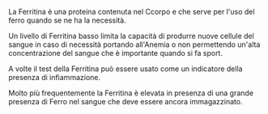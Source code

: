 La Ferritina è una proteina contenuta nel Ccorpo e che serve per l'uso del ferro quando se ne ha la necessità.

Un livello di Ferritina basso limita la capacità di produrre nuove cellule del sangue in caso di necessità portando all'Anemia o non permettendo un'alta concentrazione del sangue che è importante quando si fa sport. 

A volte il test della Ferritina può essere usato come un indicatore della presenza di infiammazione.

Molto più frequentemente la Ferritina è elevata in presenza di una grande presenza di Ferro nel sangue che deve essere ancora immagazzinato.